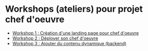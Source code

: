 # Workshops (ateliers) pour projet chef d'oeuvre

- [Workshop 1 : Création d'une landing page pour chef d'oeuvre](./landing-page)
- [Workshop 2 : Déployer son chef d'oeuvre](./deploiement)
- [Workshop 3 : Ajouter du contenu dynamique (backend)](./deploiement)
